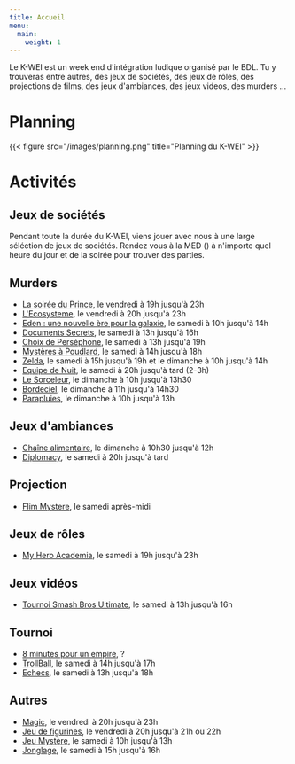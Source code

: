 ```yaml
---
title: Accueil
menu:
  main:
    weight: 1
---
```

Le K-WEI est un week end d'intégration ludique organisé par le BDL. 
Tu y trouveras entre autres, des jeux de sociétés, des jeux de rôles, des projections
de films, des jeux d'ambiances, des jeux videos, des murders …

# Planning
{{< figure src="/images/planning.png" title="Planning du K-WEI" >}}

# Activités

## Jeux de sociétés

Pendant toute la durée du K-WEI, viens jouer avec nous à une large séléction
de jeux de sociétés. Rendez vous à la MED () à n'importe quel heure du jour et de la soirée pour trouver des parties.

## Murders
  - [La soirée du Prince](murders/prince), le vendredi à 19h jusqu'à 23h
  - [L'Ecosysteme](murders/ecosysteme), le vendredi à 20h jusqu'à 23h
  - [Eden : une nouvelle ère pour la galaxie](murders/eden), le samedi à 10h jusqu'à 14h
  - [Documents Secrets](murders/documents-secrets), le samedi à 13h jusqu'à 16h
  - [Choix de Perséphone](murders/choix-de-persephone), le samedi à 13h jusqu'à 19h
  - [Mystères à Poudlard](murders/poudlard), le samedi à 14h jusqu'à 18h
  - [Zelda](murders/zelda), le samedi à 15h jusqu'à 19h et le dimanche à 10h jusqu'à 14h
  - [Equipe de Nuit](murders/equipe-de-nuit), le samedi à 20h jusqu'à tard (2-3h)
  - [Le Sorceleur](murders/sorceleur), le dimanche à 10h jusqu'à 13h30
  - [Bordeciel](murders/bordeciel), le dimanche à 11h jusqu'à 14h30
  - [Parapluies](murders/parapluies), le dimanche à 10h jusqu'à 13h


## Jeux d'ambiances
  - [Chaîne alimentaire](ambiance/chaine-alimentaire.md), le dimanche à 10h30 jusqu'à 12h
  - [Diplomacy](ambiance/diplomacy), le samedi à 20h jusqu'à tard

## Projection
  - [Flim Mystere](projections/mystere), le samedi après-midi


## Jeux de rôles
  - [My Hero Academia](jdr/my-hero-academia), le samedi à 19h jusqu'à 23h

## Jeux vidéos
  - [Tournoi Smash Bros Ultimate](jeux-video/smash), le samedi à 13h jusqu'à 16h

## Tournoi
  - [8 minutes pour un empire](tournoi/8-minutes-pour-un-empire), ?
  - [TrollBall](tournoi/trollball), le samedi à 14h jusqu'à 17h
  - [Echecs](tournoi/echecs), le samedi à 13h jusqu'à 18h

## Autres
  - [Magic](autres/magic), le vendredi à 20h jusqu'à 23h
  - [Jeu de figurines](autres/figurines), le vendredi à 20h jusqu'à 21h ou 22h
  - [Jeu Mystère](autres/jeu-mystere), le samedi à 10h jusqu'à 13h
  - [Jonglage](autres/jonglage), le samedi à 15h jusqu'à 16h

